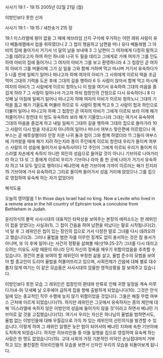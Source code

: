 사사기 19:1 - 19:15 
2005년 02월 21일 (월)

이방인보다 못한 신자



사사기 19:1 - 19:15 / 새찬송가 215 장


19:1 이스라엘에 왕이 없을 그 때에 에브라임 산지 구석에 우거하는 어떤 레위 사람이 유다 베들레헴에서 첩을 취하였더니 2 그 첩이 행음하고 남편을 떠나 유다 베들레헴 그 아비의 집에 돌아가서 거기서 넉 달의 날을 보내매 3 그 남편이 그 여자에게 다정히 말하고 그를 데려오고자 하여 하인 하나와 나귀 두 필을 데리고 그에게로 가매 여자가 그를 인도하여 아비의 집에 들어가니 그 여자의 아비가 그를 보고 환영하니라 4 그 첩장인 곧 여자의 아비가 그를 머물리매 그가 삼 일을 그와 함께 거하며 먹고 마시며 거기서 유숙하다가 5 나흘 만에 일찌기 일어나 떠나고자 하매 여자의 아비가 그 사위에게 이르되 떡을 조금 먹어 그대의 기력을 도운 후에 그대의 길을 행하라 6 두 사람이 앉아서 함께 먹고 마시매 여자의 아비가 그 사람에게 이르되 청하노니 이 밤을 여기서 유숙하여 그대의 마음을 즐겁게 하라 7 그 사람이 일어나서 가고자 하되 첩장인의 간청으로 다시 유숙하더니 8 다섯째 날 아침에 일찌기 일어나 떠나고자 하매 여자의 아비가 이르되 청하노니 그대의 기력을 돕고 해가 기울도록 머물라 하므로 두 사람이 함께 먹고 9 그 사람이 첩과 하인으로 더불어 일어나 떠나고자 하매 그 첩장인 곧 여자의 아비가 그에게 이르되 보라 이제 해가 저물어가니 청컨대 이 밤도 유숙하라 보라 해가 기울었느니라 그대는 여기서 유숙하여 그대의 마음을 즐겁게 하고 내일 일찌기 그대의 길을 행하여 그대의 집으로 돌아가라 10 그 사람이 다시 밤을 지내고자 아니하여 일어나 떠나서 여부스 맞은편에 이르렀으니 여부스는 곧 예루살렘이라 안장 지운 나귀 둘과 첩이 그와 함께 하였더라 11 그들이 여부스에 가까왔을 때에 해가 지려 하는지라 종이 주인에게 이르되 청컨대 우리가 돌이켜 여부스 사람의 이 성읍에 들어가서 유숙하사이다 12 주인이 그에게 이르되 우리가 돌이켜 이스라엘 자손에게 속하지 아니한 외인의 성읍으로 들어갈 것이 아니니 기브아로 나아가리라 하고 13 또 그 종에게 이르되 우리가 기브아나 라마 중 한 곳에 나아가 거기서 유숙하자 하고 14 모두 앞으로 행하더니 베냐민에 속한 기브아에 가까이 이르러는 해가 진지라 15 기브아에 가서 유숙하려고 그리로 돌이켜 들어가서 성읍 거리에 앉았으나 그를 집으로 영접하여 유숙케 하는 자가 없었더라

해석도움





오늘의 영어말씀
1 In those days Israel had no king. Now a Levite who lived in a remote area in the hill country of Ephraim took a concubine from Bethlehem in Judah.

윤리의식의 몰락
사사시대의 대표적인 타락상을 보여주는 본장의 에피소드는 한 레위인이 첩을 얻었다는 사실과(1), 그 첩이 간음을 하여 남편을 떠났다는 말로 시작됩니다(2). 넉 달 후 그 레위인은 첩이 있는 장인의 집으로 가서 다정한 말로 그녀를 다시 데려오려고 했습니다(3). 그러나 율법을 범한 자를 아무런 징계도 없이 용서하는 것은 참 용서가 아니며, 또 이 후에 일어나는 사건의 정황을 살펴볼 때(삿19:25-27) 그녀를 다시 데리고 오려는 이유도 사랑 때문이 아니라 단지 자신의 정욕을 채우기 위함이었음을 추측할 수 있습니다. 경건의 본을 보여야 할 레위인이 부정한 삶을 살고, 율법 준수의 모범을 보여야 할 종교인이 도리어 율법을 허물어뜨리고 있으며, 사회전체가 간음에 대해 별로 대수롭지 않게 여기는 이 같은 모습들은 사사시대의 암울한 영적상황을 잘 보여주고 있습니다.    

이방인보다 못한 모습
그 레위인은 첩장인의 환대와 만류로 인해 귀향 일정을 계속 미루다가(4-9) 닷새째 날 오후에야 급하게 집을 향해 출발하게 되었습니다(10). 그것은 안식일에 있는 종교적인 직무 수행에 늦지 않기 위함이었을 것입니다. 그들은 해질 무렵 여부스 근처에 이르게 되었습니다(11). 하지만 레위인은 그곳에서 유숙하자는 종의 제안에 대해 '이스라엘에 속하지 않은 이방인의 성읍에 들어가지 않을 것'이라고 하면서 베냐민 기브아로 갈 것을 고집했습니다(12). 여기서 우리는 자신은 하나님의 율법을 범하면서도, 율법 없는 이방인들에 대해 우월감으로 가득 차 있는 레위인의 선민의식을 발견할 수 있습니다. 이렇게 하여 그 레위인 일행은 늦은 밤이 되어서야 베냐민 지파에 속한 기브아에 도착하게 되었습니다. 하지만 히브리인들 중 이들 일행을 집으로 영접하여 유숙케 하는 사람은 한 명도 없었습니다(15). 고대 사회의 가장 기본적인 미덕인 손님접대마저 거부하고 있는 불친절한 히브리인들의 모습을 보면서 신자인 우리의 모습을 되돌아보게 됩니다.